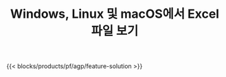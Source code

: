 ﻿---
title: Windows, Linux 및 macOS에서 Excel 파일 보기 
url: /ko/viewer
description: XLS, XLSX, XLSB, XLT, XLTX, XLTM, XLSM 및 ODS 파일을 볼 수 있는 무료 앱 및 API
---
{{< blocks/products/pf/agp/feature-solution >}} 

